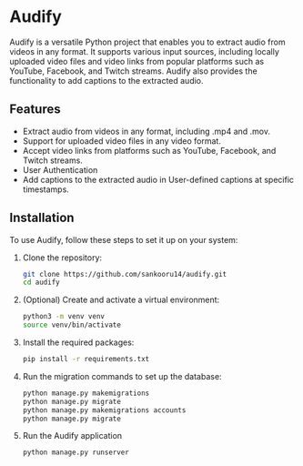 # Audify
Audify is a versatile Python project that enables you to extract audio from videos in any format. It supports various input sources, including locally uploaded video files and video links from popular platforms such as YouTube, Facebook, and Twitch streams. Audify also provides the functionality to add captions to the extracted audio.
## Features 
* Extract audio from videos in any format, including .mp4 and .mov.
* Support for uploaded video files in any video format.
* Accept video links from platforms such as YouTube, Facebook, and Twitch streams.
* User Authentication
* Add captions to the extracted audio in User-defined captions at specific timestamps.

## Installation

To use Audify, follow these steps to set it up on your system:

1. Clone the repository:

   ```bash
   git clone https://github.com/sankooru14/audify.git
   cd audify
2. (Optional) Create and activate a virtual environment:

   ```bash
   python3 -m venv venv
   source venv/bin/activate
3. Install the required packages:

   ```bash
   pip install -r requirements.txt
4. Run the migration commands to set up the database:

   ```bash
   python manage.py makemigrations
   python manage.py migrate
   python manage.py makemigrations accounts
   python manage.py migrate
5. Run the Audify application
   ```bash
   python manage.py runserver




